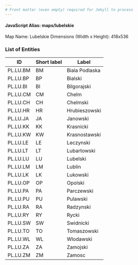 ```yaml
---
# Front matter (even empty) required for Jekyll to process
---
```


#### JavaScript Alias: maps/lubelskie

Map Name: Lubelskie
Dimensions (Width x Height): 418x536





### List of Entities

ID | Short label | Label
---|---|---|
PL.LU.BM|BM|Biala Podlaska
PL.LU.BP|BP|Bialski
PL.LU.BI|BI|Bilgorajski
PL.LU.CM|CM|Chelm
PL.LU.CH|CH|Chelmski
PL.LU.HR|HR|Hrubieszowski
PL.LU.JA|JA|Janowski
PL.LU.KK|KK|Krasnicki
PL.LU.KW|KW|Krasnostawski
PL.LU.LE|LE|Leczynski
PL.LU.LT|LT|Lubartowski
PL.LU.LU|LU|Lubelski
PL.LU.LM|LM|Lublin
PL.LU.LK|LK|Lukowski
PL.LU.OP|OP|Opolski
PL.LU.PA|PA|Parczewski
PL.LU.PU|PU|Pulawski
PL.LU.RA|RA|Radzynski
PL.LU.RY|RY|Rycki
PL.LU.SW|SW|Swidnicki
PL.LU.TO|TO|Tomaszowski
PL.LU.WL|WL|Wlodawski
PL.LU.ZA|ZA|Zamojski
PL.LU.ZM|ZM|Zamosc


